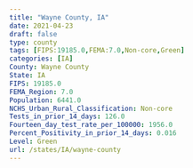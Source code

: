 ```yaml
---
title: "Wayne County, IA"
date: 2021-04-23
draft: false
type: county
tags: [FIPS:19185.0,FEMA:7.0,Non-core,Green]
categories: [IA]
County: Wayne County
State: IA
FIPS: 19185.0
FEMA_Region: 7.0
Population: 6441.0
NCHS_Urban_Rural_Classification: Non-core
Tests_in_prior_14_days: 126.0
Fourteen_day_test_rate_per_100000: 1956.0
Percent_Positivity_in_prior_14_days: 0.016
Level: Green
url: /states/IA/wayne-county
---
```



